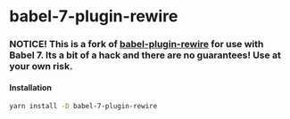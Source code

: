 # babel-7-plugin-rewire

### NOTICE! This is a fork of [babel-plugin-rewire](https://github.com/speedskater/babel-plugin-rewire) for use with Babel 7. Its a bit of a hack and there are no guarantees! Use at your own risk.

#### Installation

```sh
yarn install -D babel-7-plugin-rewire
```
